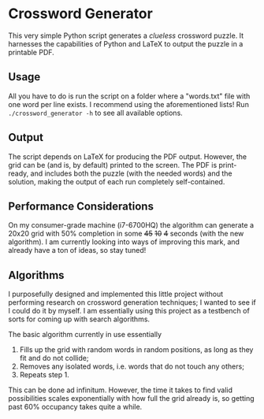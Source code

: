 Crossword Generator
===

This very simple Python script generates a *clueless* crossword puzzle. It harnesses the capabilities of Python and LaTeX to output the puzzle in a printable PDF.

Usage
---

All you have to do is run the script on a folder where a "words.txt" file with one word per line exists. I recommend using the aforementioned lists! Run `./crossword_generator -h` to see all available options.

Output
---

The script depends on LaTeX for producing the PDF output. However, the grid can be (and is, by default) printed to the screen. The PDF is print-ready, and includes both the puzzle (with the needed words) and the solution, making the output of each run completely self-contained.

Performance Considerations
---

On my consumer-grade machine (i7-6700HQ) the algorithm can generate a 20x20 grid with 50% completion in some ~~45~~ ~~10~~ ~~4~~ seconds (with the new algorithm). I am currently looking into ways of improving this mark, and already have a ton of ideas, so stay tuned!

Algorithms
---

I purposefully designed and implemented this little project without performing research on crossword generation techniques; I wanted to see if I could do it by myself. I am essentially using this project as a testbench of sorts for coming up with search algorithms.

The basic algorithm currently in use essentially

1. Fills up the grid with random words in random positions, as long as they fit and do not collide;
2. Removes any isolated words, i.e. words that do not touch any others;
3. Repeats step 1.

This can be done ad infinitum. However, the time it takes to find valid possibilities scales exponentially with how full the grid already is, so getting past 60% occupancy takes quite a while.
